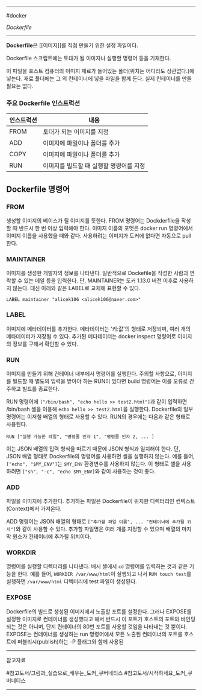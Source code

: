 
---

#docker

*Dockerfile*

---

**Dockerfile**은 [[이미지]]를 직접 만들기 위한 설정 파일이다.

Dockerfile 스크립트에는 토대가 될 이미지나 실행할 명령어 등을 기재한다.

이 파일을 호스트 컴퓨터의 이미지 재료가 들어있는 폴더(위치는 어디라도 상관없다.)에 넣는다.
재료 폴더에는 그 외 컨테이너에 넣을 파일을 함께 둔다. 실제 컨테이너를 만들 필요는 없다.

### 주요 Dockerfile 인스트럭션

| 인스트럭션 | 내용                          |
| ---------- | ----------------------------- |
| FROM       | 토대가 되는 이미지를 지정     |
| ADD        | 이미지에 파일이나 폴더를 추가 |
| COPY       | 이미지에 파일이나 폴더를 추가 |
| RUN        | 이미지를 빌드할 때 실행할 명령어를 지정                              |

## Dockerfile 명령어

### FROM

생성할 이미지의 베이스가 될 이미지를 뜻한다. FROM 명령어는 Dockderfile을 작성할 때 반드시 한 번 이상 입력해야 한다. 이미지 이름의 포맷은 docker run 명령어에서 이미지 이름을 사용했을 때와 같다. 사용하려는 이미지가 도커에 없다면 자동으로 pull 한다.

### MAINTAINER

이미지를 생성한 개발자의 정보를 나타낸다. 일반적으로 Dockefile을 작성한 사람과 연락할 수 있는 메일 등을 입력한다. 단, MAINTAINER는 도커 1.13.0 버전 이후로 사용하지 않는다. 대신 아래와 같은 LABEL로 교체해 표현할 수 있다.

`LABEL maintainer "alicek106 <alicek106@naver.com>"`

### LABEL

이미지에 메타데이터를 추가한다. 메타데이터는 '키:값'의 형태로 저장되며, 여러 개의 메타데이터가 저장될 수 있다. 추가된 메다데이터는 docker inspect 명령어로 이미지의 정보를 구해서 확인할 수 있다.

### RUN

이미지를 만들기 위해 컨테이너 내부에서 명령어를 실행한다. 주의할 사항으로, 이미지를 빌드할 때 별도의 입력을 받아야 하는 RUN이 있다면 build 명령어는 이를 오류로 간주하고 빌드를 종료한다.

RUN 명령어에 `["/bin/bash", "echo hello >> test2.html"]`과 같이 입력하면 /bin/bash 셸을 이용해 `echo hello >> test2.html`을 실행한다. Dockerfile의 일부 명령어는 이저철 배열의 형태로 사용할 수 있다. RUN의 경우에는 다음과 같은 형태로 사용된다.

`RUN ["실행 가능한 파일", "명령줄 인자 1", "명령줄 인자 2, ... ]`

이는 JSON 배열의 입력 형식을 따르기 때문에 JSON 형식과 일치해야 한다. 단, JSON 배열 형태로 Dockerfile의 명령어를 사용하면 셸을 실행하지 않는다. 예를 들어, `["echo", "$MY_ENV"]`는 `$MY_ENV` 환경변수를 사용하지 않는다. 이 형태로 셸을 사용하려면  `["sh", "-c", "echo $MY_ENV]`와 같이 사용하는 것이 좋다.

### ADD

파일을 이미지에 추가한다. 추가하는 파일은 Dockerfile이 위치한 디렉터리인 컨텍스트(Context)에서 가져온다.

ADD 명령어는 JSON 배열의 형태로 `["추가할 파일 이름", ... "컨테이너에 추가될 위치"]`와 같이 사용할 수 있다. 추가할 파일명은 여러 개를 지정할 수 있으며 배열의 마지막 원소가 컨테이너에 추가될 위치이다.

### WORKDIR

명령어를 실행할 디렉터리를 나타낸다. 배시 셸에서 `cd` 명령어를 입력하는 것과 같은 기능을 한다. 예를 들어, `WORKDIR /var/www/html`이 실행되고 나서 `RUN touch test`를 실행하면 `/var/www/html` 디렉터리에 test 파일이 생성된다.

### EXPOSE

Dockerfile의 빌드로 생성된 이미지에서 노출할 포트를 설정한다. 그러나 EXPOSE를 설정한 이미지로 컨테이너를 생성했다고 해서 반드시 이 포트가 호스트의 포트와 바인딩되는 것은 아니며, 단지 컨테이너의 80번 포트를 사용할 것임을 나타내는 것 뿐이다. EXPOSE는 컨테이너를 생성하는 run 명령어에서 모든 노출된 컨테이너의 포트를 호스트에 퍼블리시(publish)하는 -P 플래그와 함께 사용된

---

참고자료

#참고도서/그림과_실습으로_배우는_도커_쿠버네티스 
#참고도서/시작하세요_도커_쿠버네티스

---